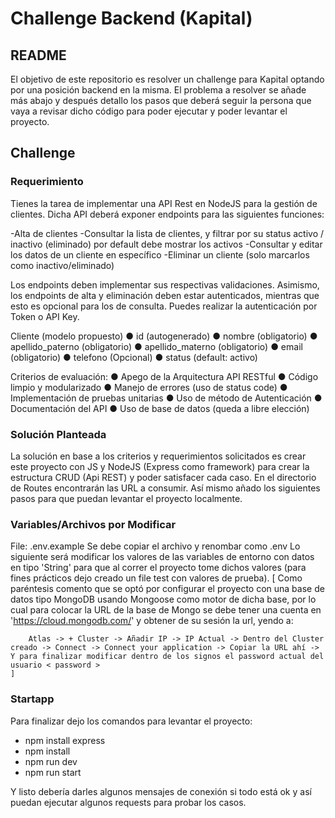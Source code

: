 # Challenge Backend (Kapital)

## README

El objetivo de este repositorio es resolver un challenge para Kapital optando por una posición backend en la misma.
El problema a resolver se añade más abajo y después detallo los pasos que deberá seguir la persona que vaya a revisar dicho código para poder ejecutar y poder levantar el proyecto.

## Challenge

### Requerimiento

Tienes la tarea de implementar una API Rest en NodeJS para la gestión de clientes. Dicha API deberá exponer endpoints para las siguientes funciones:

-Alta de clientes
-Consultar la lista de clientes, y filtrar por su status activo / inactivo (eliminado) por default debe mostrar los activos
-Consultar y editar los datos de un cliente en específico
-Eliminar un cliente (solo marcarlos como inactivo/eliminado)

Los endpoints deben implementar sus respectivas validaciones. Asimismo, los endpoints de alta y eliminación deben estar autenticados, mientras que esto es opcional para los de consulta. Puedes realizar la autenticación por Token o API Key.

Cliente (modelo propuesto)
● id (autogenerado)
● nombre (obligatorio)
● apellido_paterno (obligatorio)
● apellido_materno (obligatorio)
● email (obligatorio)
● telefono (Opcional)
● status (default: activo)

Criterios de evaluación:
● Apego de la Arquitectura API RESTful
● Código limpio y modularizado
● Manejo de errores (uso de status code)
● Implementación de pruebas unitarias
● Uso de método de Autenticación
● Documentación del API
● Uso de base de datos (queda a libre elección)

### Solución Planteada

La solución en base a los criterios y requerimientos solicitados es crear este proyecto con JS y NodeJS (Express como framework) para crear la estructura CRUD (Api REST) y poder satisfacer cada caso.
En el directorio de Routes encontrarán las URL a consumir. Así mismo añado los siguientes pasos para que puedan levantar el proyecto localmente.

### Variables/Archivos por Modificar

File:
    .env.example
    Se debe copiar el archivo y renombar como .env
    Lo siguiente será modificar los valores de las variables de entorno con datos en tipo 'String' para que al correr el proyecto tome dichos valores (para fines prácticos dejo creado un file test con valores de prueba).
    [
        Como paréntesis comento que se optó por configurar el proyecto con una base de datos tipo MongoDB usando Mongoose como motor de dicha base, por lo cual para colocar la URL de la base de Mongo se debe tener una cuenta en 'https://cloud.mongodb.com/' y obtener de su sesión la url, yendo a:

        Atlas -> + Cluster -> Añadir IP -> IP Actual -> Dentro del Cluster creado -> Connect -> Connect your application -> Copiar la URL ahí -> Y para finalizar modificar dentro de los signos el password actual del usuario < password >
    ]

### Startapp

Para finalizar dejo los comandos para levantar el proyecto:

- npm install express
- npm install
- npm run dev
- npm run start

Y listo debería darles algunos mensajes de conexión si todo está ok y así puedan ejecutar algunos requests para probar los casos.
